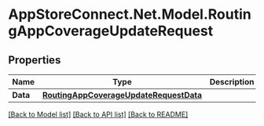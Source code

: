 # AppStoreConnect.Net.Model.RoutingAppCoverageUpdateRequest

## Properties

Name | Type | Description | Notes
------------ | ------------- | ------------- | -------------
**Data** | [**RoutingAppCoverageUpdateRequestData**](RoutingAppCoverageUpdateRequestData.md) |  | 

[[Back to Model list]](../README.md#documentation-for-models) [[Back to API list]](../README.md#documentation-for-api-endpoints) [[Back to README]](../README.md)

